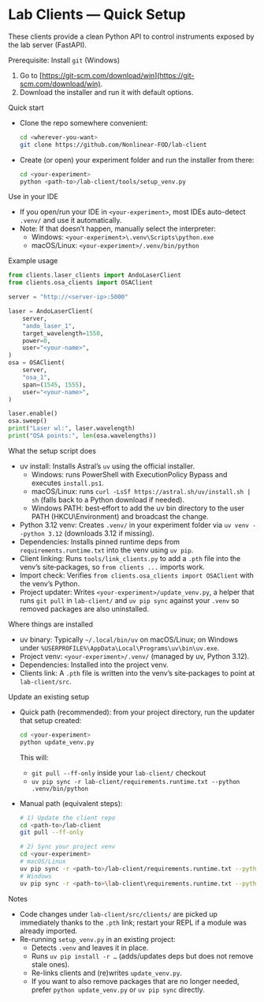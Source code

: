 # Lab Clients — Quick Setup

These clients provide a clean Python API to control instruments exposed by the lab server (FastAPI).

Prerequisite: Install `git` (Windows)

1. Go to [https://git-scm.com/download/win](https://git-scm.com/download/win).  
2. Download the installer and run it with default options.  

Quick start

- Clone the repo somewhere convenient:

  ```bash
  cd <wherever-you-want>
  git clone https://github.com/Nonlinear-FOD/lab-client
  ```

- Create (or open) your experiment folder and run the installer from there:

  ```bash
  cd <your-experiment>
  python <path-to>/lab-client/tools/setup_venv.py
  ```

Use in your IDE
- If you open/run your IDE in `<your-experiment>`, most IDEs auto-detect `.venv/` and use it automatically.
- Note: If that doesn’t happen, manually select the interpreter:
  - Windows: `<your-experiment>\.venv\Scripts\python.exe`
  - macOS/Linux: `<your-experiment>/.venv/bin/python`

Example usage
```python
from clients.laser_clients import AndoLaserClient
from clients.osa_clients import OSAClient

server = "http://<server-ip>:5000"

laser = AndoLaserClient(
    server,
    "ando_laser_1",
    target_wavelength=1550,
    power=0,
    user="<your-name>",
)
osa = OSAClient(
    server,
    "osa_1",
    span=(1545, 1555),
    user="<your-name>",
)

laser.enable()
osa.sweep()
print("Laser wl:", laser.wavelength)
print("OSA points:", len(osa.wavelengths))
```

What the setup script does
- uv install: Installs Astral’s `uv` using the official installer.
  - Windows: runs PowerShell with ExecutionPolicy Bypass and executes `install.ps1`.
  - macOS/Linux: runs `curl -LsSf https://astral.sh/uv/install.sh | sh` (falls back to a Python download if needed).
  - Windows PATH: best‑effort to add the uv bin directory to the user PATH (HKCU\Environment) and broadcast the change.
- Python 3.12 venv: Creates `.venv/` in your experiment folder via `uv venv --python 3.12` (downloads 3.12 if missing).
- Dependencies: Installs pinned runtime deps from `requirements.runtime.txt` into the venv using `uv pip`.
- Client linking: Runs `tools/link_clients.py` to add a `.pth` file into the venv’s site‑packages, so `from clients ...` imports work.
- Import check: Verifies `from clients.osa_clients import OSAClient` with the venv’s Python.
- Project updater: Writes `<your-experiment>/update_venv.py`, a helper that runs `git pull` in `lab-client/` and `uv pip sync` against your `.venv` so removed packages are also uninstalled.

Where things are installed
- uv binary: Typically `~/.local/bin/uv` on macOS/Linux; on Windows under `%USERPROFILE%\AppData\Local\Programs\uv\bin\uv.exe`.
- Project venv: `<your-experiment>/.venv/` (managed by uv, Python 3.12).
- Dependencies: Installed into the project venv.
- Clients link: A `.pth` file is written into the venv’s site‑packages to point at `lab-client/src`.

Update an existing setup
- Quick path (recommended): from your project directory, run the updater that setup created:

  ```bash
  cd <your-experiment>
  python update_venv.py
  ```

  This will:
  - `git pull --ff-only` inside your `lab-client/` checkout
  - `uv pip sync -r lab-client/requirements.runtime.txt --python .venv/bin/python`

- Manual path (equivalent steps):

  ```bash
  # 1) Update the client repo
  cd <path-to>/lab-client
  git pull --ff-only

  # 2) Sync your project venv
  cd <your-experiment>
  # macOS/Linux
  uv pip sync -r <path-to>/lab-client/requirements.runtime.txt --python .venv/bin/python
  # Windows
  uv pip sync -r <path-to>\lab-client\requirements.runtime.txt --python .venv\Scripts\python.exe
  ```

Notes
- Code changes under `lab-client/src/clients/` are picked up immediately thanks to the `.pth` link; restart your REPL if a module was already imported.
- Re-running `setup_venv.py` in an existing project:
  - Detects `.venv` and leaves it in place.
  - Runs `uv pip install -r …` (adds/updates deps but does not remove stale ones).
  - Re-links clients and (re)writes `update_venv.py`.
  - If you want to also remove packages that are no longer needed, prefer `python update_venv.py` or `uv pip sync` directly.
